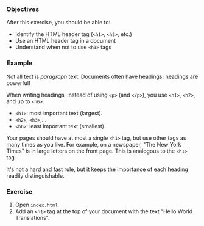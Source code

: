 ### Objectives

After this exercise, you should be able to:

- Identify the HTML header tag (`<h1>`, `<h2>`, etc.)
- Use an HTML header tag in a document
- Understand when not to use `<h1>` tags

### Example

Not all text is *paragraph* text. Documents often have headings; headings are powerful!

When writing headings, instead of using `<p>` (and `</p>`), you use `<h1>`, `<h2>`, and up to `<h6>`.

- `<h1>`: most important text (largest).
- `<h2>`, `<h3>`,…
- `<h6>`: least important text (smallest).

Your pages should have at most a single `<h1>` tag, but use other tags as many times as you like. For example, on a newspaper, "The New York Times" is in large letters on the front page. This is analogous to the `<h1>` tag.

It's not a hard and fast rule, but it keeps the importance of each heading readily distinguishable.

### Exercise

1. Open `index.html`
2. Add an `<h1>` tag at the top of your document with the text "Hello World Translations".
